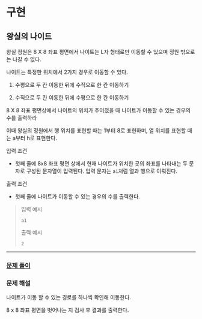 # 구현

## 왕실의 나이트

왕실 정원은 8 X 8 좌표 평면에서 나이트는 L자 형태로만 이동할 수 있으며 정원 밖으로는 나갈 수 없다.

나이트는 특정한 위치에서 2가지 경우로 이동할 수 있다.

1. 수평으로 두 칸 이동한 뒤에 수직으로 한 칸 이동하기

2. 수직으로 두 칸 이동한 뒤에 수평으로 한 칸 이동하기

8 X 8  좌표 평면상에서 나이트의 위치가 주어졌을 때 나이트가 이동할 수 있는 경우의 수를 출력하라

이때 왕실의 정원에서 행 위치를 표현할 때는 1부터 8로 표현하며, 
열 위치를 표현할 때는 a부터 h로 표현한다.

입력 조건

- 첫째 줄에 8x8 좌표 평면 상에서 현재 나이트가 위치한 곳의 좌표를 나타내는 두 문자로 구성된 문자열이 입력된다.
입력 문자는 `a1`처럼 열과 행으로 이뤄진다.
  
출력 조건

- 첫째 줄에 나이트가 이동할 수 있는 경우의 수를 출력한다.

> 입력 예시 
> 
> `a1`
> 
> 출력 예시
> 
> `2`

---

### [문제 풀이](./3-1.py)

### 문제 해설

나이트가 이동 할 수 있는 경로를 하나씩 확인해 이동한다.

8 x 8 좌표 평면을 벗어나는 지 검사 후 결과를 출력한다.
